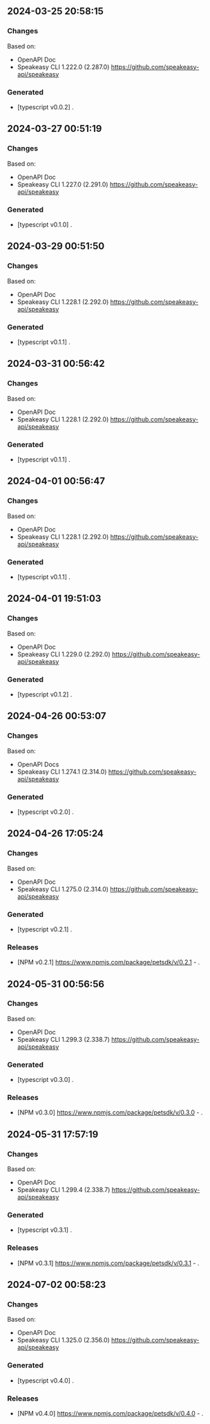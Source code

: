 

## 2024-03-25 20:58:15
### Changes
Based on:
- OpenAPI Doc  
- Speakeasy CLI 1.222.0 (2.287.0) https://github.com/speakeasy-api/speakeasy
### Generated
- [typescript v0.0.2] .

## 2024-03-27 00:51:19
### Changes
Based on:
- OpenAPI Doc  
- Speakeasy CLI 1.227.0 (2.291.0) https://github.com/speakeasy-api/speakeasy
### Generated
- [typescript v0.1.0] .

## 2024-03-29 00:51:50
### Changes
Based on:
- OpenAPI Doc  
- Speakeasy CLI 1.228.1 (2.292.0) https://github.com/speakeasy-api/speakeasy
### Generated
- [typescript v0.1.1] .

## 2024-03-31 00:56:42
### Changes
Based on:
- OpenAPI Doc  
- Speakeasy CLI 1.228.1 (2.292.0) https://github.com/speakeasy-api/speakeasy
### Generated
- [typescript v0.1.1] .

## 2024-04-01 00:56:47
### Changes
Based on:
- OpenAPI Doc  
- Speakeasy CLI 1.228.1 (2.292.0) https://github.com/speakeasy-api/speakeasy
### Generated
- [typescript v0.1.1] .

## 2024-04-01 19:51:03
### Changes
Based on:
- OpenAPI Doc  
- Speakeasy CLI 1.229.0 (2.292.0) https://github.com/speakeasy-api/speakeasy
### Generated
- [typescript v0.1.2] .

## 2024-04-26 00:53:07
### Changes
Based on:
- OpenAPI Docs  
- Speakeasy CLI 1.274.1 (2.314.0) https://github.com/speakeasy-api/speakeasy
### Generated
- [typescript v0.2.0] .

## 2024-04-26 17:05:24
### Changes
Based on:
- OpenAPI Doc  
- Speakeasy CLI 1.275.0 (2.314.0) https://github.com/speakeasy-api/speakeasy
### Generated
- [typescript v0.2.1] .
### Releases
- [NPM v0.2.1] https://www.npmjs.com/package/petsdk/v/0.2.1 - .


## 2024-05-31 00:56:56
### Changes
Based on:
- OpenAPI Doc  
- Speakeasy CLI 1.299.3 (2.338.7) https://github.com/speakeasy-api/speakeasy
### Generated
- [typescript v0.3.0] .
### Releases
- [NPM v0.3.0] https://www.npmjs.com/package/petsdk/v/0.3.0 - .

## 2024-05-31 17:57:19
### Changes
Based on:
- OpenAPI Doc  
- Speakeasy CLI 1.299.4 (2.338.7) https://github.com/speakeasy-api/speakeasy
### Generated
- [typescript v0.3.1] .
### Releases
- [NPM v0.3.1] https://www.npmjs.com/package/petsdk/v/0.3.1 - .

## 2024-07-02 00:58:23
### Changes
Based on:
- OpenAPI Doc  
- Speakeasy CLI 1.325.0 (2.356.0) https://github.com/speakeasy-api/speakeasy
### Generated
- [typescript v0.4.0] .
### Releases
- [NPM v0.4.0] https://www.npmjs.com/package/petsdk/v/0.4.0 - .